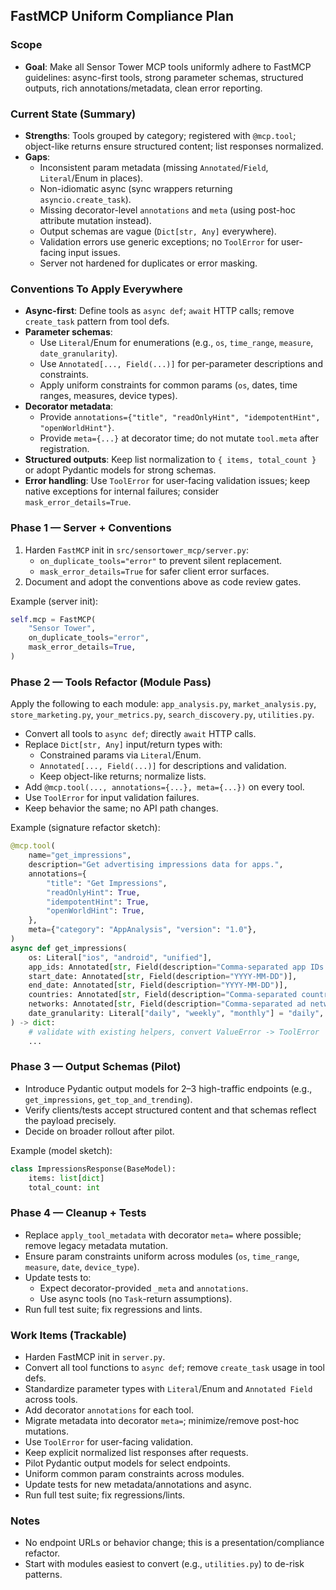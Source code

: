 ## FastMCP Uniform Compliance Plan

### Scope
- **Goal**: Make all Sensor Tower MCP tools uniformly adhere to FastMCP guidelines: async-first tools, strong parameter schemas, structured outputs, rich annotations/metadata, clean error reporting.

### Current State (Summary)
- **Strengths**: Tools grouped by category; registered with `@mcp.tool`; object-like returns ensure structured content; list responses normalized.
- **Gaps**:
  - Inconsistent param metadata (missing `Annotated`/`Field`, `Literal`/Enum in places).
  - Non-idiomatic async (sync wrappers returning `asyncio.create_task`).
  - Missing decorator-level `annotations` and `meta` (using post-hoc attribute mutation instead).
  - Output schemas are vague (`Dict[str, Any]` everywhere).
  - Validation errors use generic exceptions; no `ToolError` for user-facing input issues.
  - Server not hardened for duplicates or error masking.

### Conventions To Apply Everywhere
- **Async-first**: Define tools as `async def`; `await` HTTP calls; remove `create_task` pattern from tool defs.
- **Parameter schemas**:
  - Use `Literal`/Enum for enumerations (e.g., `os`, `time_range`, `measure`, `date_granularity`).
  - Use `Annotated[..., Field(...)]` for per-parameter descriptions and constraints.
  - Apply uniform constraints for common params (`os`, dates, time ranges, measures, device types).
- **Decorator metadata**:
  - Provide `annotations={"title", "readOnlyHint", "idempotentHint", "openWorldHint"}`.
  - Provide `meta={...}` at decorator time; do not mutate `tool.meta` after registration.
- **Structured outputs**: Keep list normalization to `{ items, total_count }` or adopt Pydantic models for strong schemas.
- **Error handling**: Use `ToolError` for user-facing validation issues; keep native exceptions for internal failures; consider `mask_error_details=True`.

### Phase 1 — Server + Conventions
1. Harden `FastMCP` init in `src/sensortower_mcp/server.py`:
   - `on_duplicate_tools="error"` to prevent silent replacement.
   - `mask_error_details=True` for safer client error surfaces.
2. Document and adopt the conventions above as code review gates.

Example (server init):
```python
self.mcp = FastMCP(
    "Sensor Tower",
    on_duplicate_tools="error",
    mask_error_details=True,
)
```

### Phase 2 — Tools Refactor (Module Pass)
Apply the following to each module: `app_analysis.py`, `market_analysis.py`, `store_marketing.py`, `your_metrics.py`, `search_discovery.py`, `utilities.py`.
- Convert all tools to `async def`; directly `await` HTTP calls.
- Replace `Dict[str, Any]` input/return types with:
  - Constrained params via `Literal`/Enum.
  - `Annotated[..., Field(...)]` for descriptions and validation.
  - Keep object-like returns; normalize lists.
- Add `@mcp.tool(..., annotations={...}, meta={...})` on every tool.
- Use `ToolError` for input validation failures.
- Keep behavior the same; no API path changes.

Example (signature refactor sketch):
```python
@mcp.tool(
    name="get_impressions",
    description="Get advertising impressions data for apps.",
    annotations={
        "title": "Get Impressions",
        "readOnlyHint": True,
        "idempotentHint": True,
        "openWorldHint": True,
    },
    meta={"category": "AppAnalysis", "version": "1.0"},
)
async def get_impressions(
    os: Literal["ios", "android", "unified"],
    app_ids: Annotated[str, Field(description="Comma-separated app IDs (max 5)")],
    start_date: Annotated[str, Field(description="YYYY-MM-DD")],
    end_date: Annotated[str, Field(description="YYYY-MM-DD")],
    countries: Annotated[str, Field(description="Comma-separated country codes")],
    networks: Annotated[str, Field(description="Comma-separated ad networks")],
    date_granularity: Literal["daily", "weekly", "monthly"] = "daily",
) -> dict:
    # validate with existing helpers, convert ValueError -> ToolError
    ...
```

### Phase 3 — Output Schemas (Pilot)
- Introduce Pydantic output models for 2–3 high-traffic endpoints (e.g., `get_impressions`, `get_top_and_trending`).
- Verify clients/tests accept structured content and that schemas reflect the payload precisely.
- Decide on broader rollout after pilot.

Example (model sketch):
```python
class ImpressionsResponse(BaseModel):
    items: list[dict]
    total_count: int
```

### Phase 4 — Cleanup + Tests
- Replace `apply_tool_metadata` with decorator `meta=` where possible; remove legacy metadata mutation.
- Ensure param constraints uniform across modules (`os`, `time_range`, `measure`, `date`, `device_type`).
- Update tests to:
  - Expect decorator-provided `_meta` and `annotations`.
  - Use async tools (no `Task`-return assumptions).
- Run full test suite; fix regressions and lints.

### Work Items (Trackable)
- Harden FastMCP init in `server.py`.
- Convert all tool functions to `async def`; remove `create_task` usage in tool defs.
- Standardize parameter types with `Literal`/Enum and `Annotated Field` across tools.
- Add decorator `annotations` for each tool.
- Migrate metadata into decorator `meta=`; minimize/remove post-hoc mutations.
- Use `ToolError` for user-facing validation.
- Keep explicit normalized list responses after requests.
- Pilot Pydantic output models for select endpoints.
- Uniform common param constraints across modules.
- Update tests for new metadata/annotations and async.
- Run full test suite; fix regressions/lints.

### Notes
- No endpoint URLs or behavior change; this is a presentation/compliance refactor.
- Start with modules easiest to convert (e.g., `utilities.py`) to de-risk patterns.


